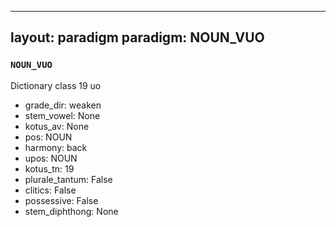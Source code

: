 
---
layout: paradigm
paradigm: NOUN_VUO
---
### ` NOUN_VUO `

Dictionary class 19 uo
* grade_dir: weaken
* stem_vowel: None
* kotus_av: None
* pos: NOUN
* harmony: back
* upos: NOUN
* kotus_tn: 19
* plurale_tantum: False
* clitics: False
* possessive: False
* stem_diphthong: None
